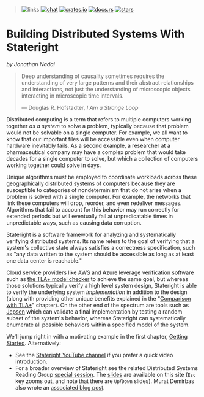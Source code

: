 > ![links](https://img.shields.io/badge/Library_Links:-gray)
[![chat](https://img.shields.io/discord/781357978652901386)](https://discord.gg/JbxGSVP4A6)
[![crates.io](https://img.shields.io/crates/d/stateright.svg)](https://crates.io/crates/stateright)
[![docs.rs](https://docs.rs/stateright/badge.svg)](https://docs.rs/stateright)
[![stars](https://img.shields.io/github/stars/stateright/stateright?style=social)](https://github.com/stateright/stateright)

# Building Distributed Systems With Stateright

*by Jonathan Nadal*

> Deep understanding of causality sometimes requires the understanding of very
> large patterns and their abstract relationships and interactions, not just the
> understanding of microscopic objects interacting in microscopic time intervals.
>
>  ― Douglas R. Hofstadter, *I Am a Strange Loop*

Distributed computing is a term that refers to multiple computers working
together *as a system* to solve a problem, typically because that problem would
not be solvable on a single computer. For example, we all want to know that our
important files will be accessible even when computer hardware inevitably
fails. As a second example, a researcher at a pharmaceutical company may have a
complex problem that would take decades for a single computer to solve, but
which a collection of computers working together could solve in days.

Unique algorithms must be employed to coordinate workloads across these
geographically distributed systems of computers because they are susceptible to
categories of nondeterminism that do not arise when a problem is solved with a
single computer. For example, the networks that link these computers will drop,
reorder, and even redeliver messages. Algorithms that fail to account for this
behavior may run correctly for extended periods but will eventually fail at
unpredicatable times in unpredictable ways, such as causing data corruption.

Stateright is a software framework for analyzing and systematically verifying
distributed systems. Its name refers to the goal of verifying that a system's
collective state always satisfies a correctness specification, such as "any
data written to the system should be accessible as long as at least one data
center is reachable."

Cloud service providers like AWS and Azure leverage verification software such
as [the TLA+ model
checker](https://lamport.azurewebsites.net/tla/industrial-use.html) to achieve
the same goal, but whereas those solutions typically verify a high level system
design, Stateright is able to verify the underlying system *implementation* in
addition to the design (along with providing other unique benefits explained in
the "[Comparison with TLA+](./comparison-with-tlaplus.md)" chapter). On the
other end of the spectrum are tools such as [Jepsen](https://jepsen.io/) which
can validate a final implementation by testing a random subset of the system's
behavior, whereas Stateright can systematically enumerate all possible
behaviors within a specified model of the system.

We'll jump right in with a motivating example in the first chapter, [Getting
Started](./getting-started.md). Alternatively:
- See the [Stateright YouTube
  channel](https://www.youtube.com/playlist?list=PLUhyBsVvEJjaF1VpNhLRfIA4E7CFPirmz)
  if you prefer a quick video introduction.
- For a broader overview of Stateright see the related Distributed Systems
  Reading Group [special
  session](http://charap.co/building-distributed-systems-with-stateright/).
  The [slides](https://www.stateright.rs/2021-03-30) are available on this site
  (`Esc` key zooms out, and note that there are `Up`/`Down` slides). Murat
  Demirbas also wrote an [associated blog
  post](https://muratbuffalo.blogspot.com/2021/04/building-distributed-systems-with.html).
